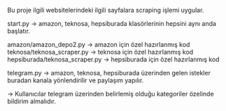 Bu proje ilgili websitelerindeki ilgili sayfalara scraping işlemi uygular.

start.py -> amazon, teknosa, hepsiburada klasörlerinin hepsini aynı anda başlatır.

amazon/amazon_depo2.py -> amazon için özel hazırlanmış kod
teknosa/teknosa_scraper.py -> teknosa için özel hazırlanmış kod
hepsiburada/teknosa_scraper.py -> hepsiburada için özel hazırlanmış kod

telegram.py -> amazon, teknosa, hepsiburada üzerinden gelen istekler buradan kanala yönlendirilir ve paylaşım yapılır.

-> Kullanıcılar telegram üzerinden belirlemiş olduğu kategoriler özelinde bildirim almalıdır.



